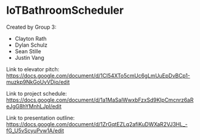 # IoTBathroomScheduler

Created by Group 3:
* Clayton Rath
* Dylan Schulz
* Sean Stille
* Justin Vang

Link to elevator pitch: https://docs.google.com/document/d/1CI54XTo5cmUc6gLmUuEpDvBCp1-muzkp9NkGoUvVDio/edit

Link to project schedule: https://docs.google.com/document/d/1a1MaSalWwxbFzxSd9KIpCmcnrz6aReJgG8hYMnhLJpI/edit

Link to presentation outline: https://docs.google.com/document/d/1ZrGqtEZLq2afiKuDWXaR2VJ3HL_-fG_U5vScyuPvw1A/edit
